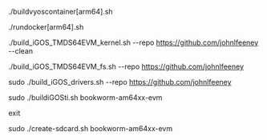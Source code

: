 ./buildvyoscontainer[arm64].sh

./rundocker[arm64].sh

./build_iGOS_TMDS64EVM_kernel.sh --repo https://github.com/johnlfeeney --clean

./build_iGOS_TMDS64EVM_fs.sh --repo https://github.com/johnlfeeney

sudo ./build_iGOS_drivers.sh --repo https://github.com/johnlfeeney


sudo ./buildiGOSti.sh bookworm-am64xx-evm

exit

sudo ./create-sdcard.sh bookworm-am64xx-evm

